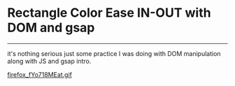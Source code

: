 # Rectangle Color Ease IN-OUT with DOM and gsap
---
it's nothing serious just some practice I was doing with DOM manipulation along with JS and gsap intro.

[firefox_fYo718MEat.gif](./media/demo.gif)